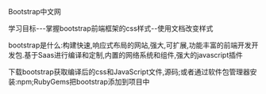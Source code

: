 Bootstrap中文网

学习目标---掌握bootstrap前端框架的css样式--使用文档改变样式

bootstrap是什么:构建快速,响应式布局的网站,强大,可扩展,功能丰富的前端开发开发包.基于Saas进行编译和定制,内置的网络系统和组件,强大的javascript插件

下载bootstrap获取编译后的css和JavaScript文件,源码;或者通过软件包管理器安装:npm;RubyGems把bootstrap添加到项目中
